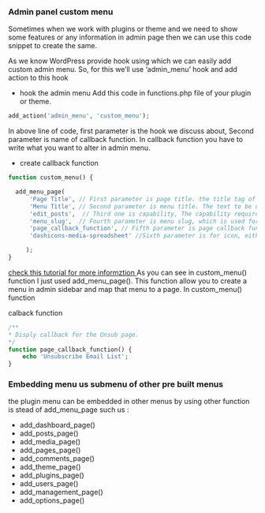 ### Admin panel custom menu

Sometimes when we work with plugins or theme and we need to show some features or any information in admin page then we can use this code snippet to create the same.

As we know WordPress provide hook using which we can easily add custom admin menu. So, for this we’ll use ‘admin_menu’ hook and add action to this hook

- hook the admin menu 
Add this code in functions.php file of your plugin or theme.

````php
add_action('admin_menu', 'custom_menu');

````
In above line of code, first parameter is the hook we discuss about, Second parameter is name of callback function. In callback function you have to write what you want to alter in admin menu.

- create callback function 

````php
function custom_menu() { 

  add_menu_page( 
      'Page Title', // First parameter is page title. the title tag of the page when the menu is selected..
      'Menu Title', // Second parameter is menu title. The text to be used for menu title.
      'edit_posts',  // Third one is capability, The capability required for this menu to be displayed to the user
      'menu_slug',  // Fourth parameter is menu slug, which is used for creating page URL. Keep this unique.
      'page_callback_function', // Fifth parameter is page callback function. The function to be called to output the content for this page.
      'dashicons-media-spreadsheet' //Sixth parameter is for icon, either you can provide a URL of image or you can choose predefined WordPress icons. https://developer.wordpress.org/resource/dashicons/

     );
}

````



[check this tutorial for more informztion ](https://webkul.com/blog/how-to-add-menu-in-wordpress-admin-panel/)
As you can see in custom_menu() function I just used add_menu_page(). This function allow you to create a menu in admin sidebar and map that menu to a page.
In custom_menu() function
 
 calback function 
 
 ````php
 /**
 * Disply callback for the Unsub page.
 */
 function page_callback_function() {
     echo 'Unsubscribe Email List';
 }
 
 
 ````
 ### Embedding menu us submenu of other pre built menus 
 
 
 the plugin menu can be embedded in other menus by using other function is stead of add_menu_page such us : 
 - add_dashboard_page()
 - add_posts_page()
 - add_media_page()
 - add_pages_page()
 - add_comments_page()
 - add_theme_page()
 - add_plugins_page()
 - add_users_page()
 - add_management_page()
 - add_options_page()
 
